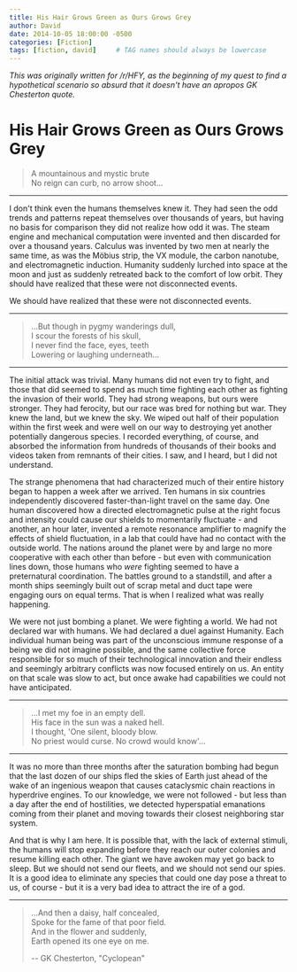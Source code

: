 ```yaml
---
title: His Hair Grows Green as Ours Grows Grey
author: David
date: 2014-10-05 18:00:00 -0500
categories: [Fiction]
tags: [fiction, david]     # TAG names should always be lowercase
---
```


<div style="display:none;">From /r/HFY, a sci-fi story and a GKC poem.  Old is the elf, and wise, men say, / His hair grows green as ours grows grey / He mocks the stars with myriad hands / High as that swinging forest stands.</div>

*This was originally written for /r/HFY, as the beginning of my quest to find a hypothetical scenario so absurd that it doesn't have an apropos GK Chesterton quote.*

# His Hair Grows Green as Ours Grows Grey

> A mountainous and mystic brute  
> No reign can curb, no arrow shoot...

----

I don't think even the humans themselves knew it.  They had seen the odd trends and patterns repeat themselves over thousands of years, but having no basis for comparison they did not realize how odd it was.  The steam engine and mechanical computation were invented and then discarded for over a thousand years.  Calculus was invented by two men at nearly the same time, as was the Möbius strip, the VX module, the carbon nanotube, and electromagnetic induction.  Humanity suddenly lurched into space at the moon and just as suddenly retreated back to the comfort of low orbit.  They should have realized that these were not disconnected events.

We should have realized that these were not disconnected events.

----
> ...But though in pygmy wanderings dull,  
> I scour the forests of his skull,  
> I never find the face, eyes, teeth  
> Lowering or laughing underneath...

----
The initial attack was trivial.  Many humans did not even try to fight, and those that did seemed to spend as much time fighting each other as fighting the invasion of their world.  They had strong weapons, but ours were stronger.  They had ferocity, but our race was bred for nothing but war.  They knew the land, but we knew the sky.  We wiped out half of their population within the first week and were well on our way to destroying yet another potentially dangerous species.  I recorded everything, of course, and absorbed the information from hundreds of thousands of their books and videos taken from remnants of their cities.  I saw, and I heard, but I did not understand.

The strange phenomena that had characterized much of their entire history began to happen a week after we arrived.  Ten humans in six countries independently discovered faster-than-light travel on the same day.  One human discovered how a directed electromagnetic pulse at the right focus and intensity could cause our shields to momentarily fluctuate - and another, an hour later, invented a remote resonance amplifier to magnify the effects of shield fluctuation, in a lab that could have had no contact with the outside world.  The nations around the planet were by and large no more cooperative with each other than before - but even with communication lines down, those humans who *were* fighting seemed to have a preternatural coordination.  The battles ground to a standstill, and after a month ships seemingly built out of scrap metal and duct tape were engaging ours on equal terms.  That is when I realized what was really happening.

We were not just bombing a planet.  We were fighting a world.  We had not declared war with humans.  We had declared a duel against Humanity.  Each individual human being was part of the unconscious immune response of a being we did not imagine possible, and the same collective force responsible for so much of their technological innovation and their endless and seemingly arbitrary conflicts was now focused entirely on us.  An entity on that scale was slow to act, but once awake had capabilities we could not have anticipated.

----
> ...I met my foe in an empty dell.  
> His face in the sun was a naked hell.  
> I thought, 'One silent, bloody blow.  
> No priest would curse.  No crowd would know'...

----

It was no more than three months after the saturation bombing had begun that the last dozen of our ships fled the skies of Earth just ahead of the wake of an ingenious weapon that causes cataclysmic chain reactions in hyperdrive engines.  To our knowledge, we were not followed - but less than a day after the end of hostilities, we detected hyperspatial emanations coming from their planet and moving towards their closest neighboring star system.

And that is why I am here.  It is possible that, with the lack of external stimuli, the humans will stop expanding before they reach our outer colonies and resume killing each other.  The giant we have awoken may yet go back to sleep.  But we should not send our fleets, and we should not send our spies.  It is a good idea to eliminate any species that could one day pose a threat to us, of course - but it is a very bad idea to attract the ire of a god.

----
> ...And then a daisy, half concealed,  
> Spoke for the fame of that poor field.  
> And in the flower and suddenly,  
> Earth opened its one eye on me.
> 
> -- GK Chesterton, "Cyclopean"

